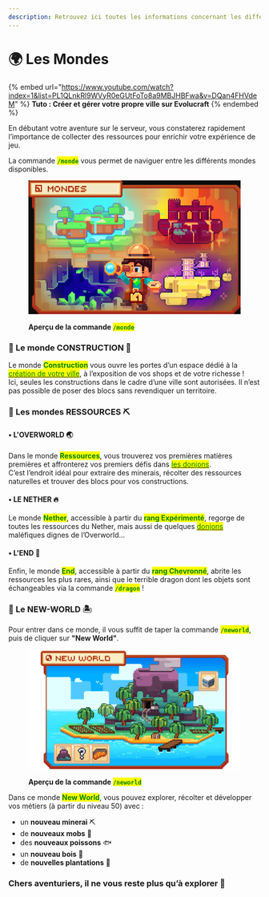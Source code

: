 ```yaml
---
description: Retrouvez ici toutes les informations concernant les différents mondes
---
```


# 🌍 Les Mondes

{% embed url="https://www.youtube.com/watch?index=1&list=PL1QLnkRl9WVyR0eGUtFoTo8a9MBJHBFwa&v=DQan4FHVdeM" %}
**Tuto : Créer et gérer votre propre ville sur Evolucraft**
{% endembed %}

En débutant votre aventure sur le serveur, vous constaterez rapidement l’importance de collecter des ressources pour enrichir votre expérience de jeu.&#x20;

La commande <mark style="color:green;">**`/monde`**</mark> vous permet de naviguer entre les différents mondes disponibles.

<figure><img src="../.gitbook/assets/Menu/Monde.png" alt=""><figcaption><p><strong>Aperçu de la commande </strong><mark style="color:green;"><strong><code>/monde</code></strong></mark></p></figcaption></figure>

### 💠 Le monde CONSTRUCTION 🌁

Le monde <mark style="color:green;">**Construction**</mark> vous ouvre les portes d’un espace dédié à la <a href="https://wiki.evolucraft.fr/les-villes/creer-une-ville"><mark style="color:green;">création de votre ville</mark></a>, à l’exposition de vos shops et de votre richesse !  
Ici, seules les constructions dans le cadre d’une ville sont autorisées. Il n’est pas possible de poser des blocs sans revendiquer un territoire.

### 💠 Les mondes RESSOURCES ⛏️

#### • L'OVERWORLD 🌏  
Dans le monde <mark style="color:green;">**Ressources**</mark>, vous trouverez vos premières matières premières et affronterez vos premiers défis dans <a href="https://wiki.evolucraft.fr/le-gameplay/les-donjons"><mark style="color:green;">les donjons</mark></a>.  
C’est l’endroit idéal pour extraire des minerais, récolter des ressources naturelles et trouver des blocs pour vos constructions.

#### • LE NETHER 🔥  
Le monde <mark style="color:green;">**Nether**</mark>, accessible à partir du <mark style="color:green;">**rang Expérimenté**</mark>, regorge de toutes les ressources du Nether, mais aussi de quelques <a href="https://wiki.evolucraft.fr/le-gameplay/les-donjons"><mark style="color:green;">donjons</mark></a> maléfiques dignes de l’Overworld...

#### • L'END 🌌  
Enfin, le monde <mark style="color:green;">**End**</mark>, accessible à partir du <mark style="color:green;">**rang Chevronné**</mark>, abrite les ressources les plus rares, ainsi que le terrible dragon dont les objets sont échangeables via la commande <mark style="color:green;">**`/dragon`**</mark> !

### 💠 Le NEW-WORLD 🏝️

Pour entrer dans ce monde, il vous suffit de taper la commande <mark style="color:green;">**`/neworld`**</mark>, puis de cliquer sur **"New World"**.

<figure><img src="../.gitbook/assets/Menu/Monde_NewWorld.png" alt=""><figcaption><p><strong>Aperçu de la commande </strong><mark style="color:green;"><strong><code>/neworld</code></strong></mark></p></figcaption></figure>

Dans ce monde <mark style="color:green;">**New World**</mark>, vous pouvez explorer, récolter et développer vos métiers (à partir du niveau 50) avec :
* un **nouveau minerai** ⛏️  
* de **nouveaux mobs** 👹  
* des **nouveaux poissons** 🐟  
* un **nouveau bois** 🌴  
* de **nouvelles plantations** 🌱

### Chers aventuriers, il ne vous reste plus qu’à explorer 🤠
